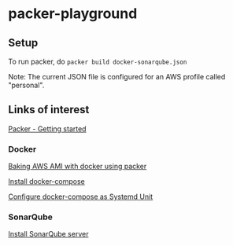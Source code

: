 # packer-playground

## Setup

To run packer, do `packer build docker-sonarqube.json`

Note: The current JSON file is configured for an AWS profile called "personal".

## Links of interest

[Packer - Getting started](https://www.packer.io/intro/getting-started/)

### Docker
[Baking AWS AMI with docker using packer](https://programmaticponderings.com/2017/03/06/baking-aws-ami-with-new-docker-ce-using-packer/)

[Install docker-compose](https://docs.docker.com/compose/install/#install-compose-on-linux-systems)

[Configure docker-compose as Systemd Unit](https://github.com/docker/compose/issues/4266)

### SonarQube
[Install SonarQube server](https://docs.sonarqube.org/latest/setup/install-server/)
